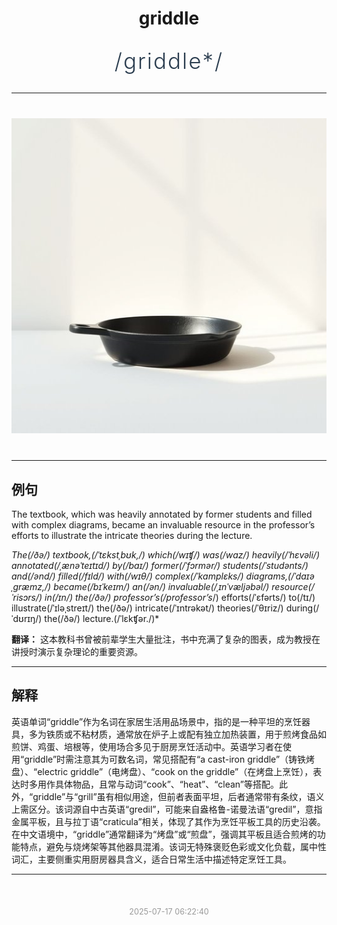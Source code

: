 <div align="center">

# griddle

<div style="margin: 30px 0;">
<h1 style="font-size: 2.5em; font-weight: 300; letter-spacing: 2px; margin: 0; color: #2c3e50;">
/griddle*/
</h1>
</div>

</div>

---

<div align="center" style="margin: 40px 0;">

![griddle](images/griddle.png)

</div>

---

## 例句

The textbook, which was heavily annotated by former students and filled with complex diagrams, became an invaluable resource in the professor’s efforts to illustrate the intricate theories during the lecture.

*The(/ðə/) textbook,(/ˈtɛkstˌbʊk,/) which(/wɪʧ/) was(/wɑz/) heavily(/ˈhɛvəli/) annotated(/ˌænəˈteɪtɪd/) by(/baɪ/) former(/ˈfɔrmər/) students(/ˈstudənts/) and(/ənd/) filled(/fɪld/) with(/wɪθ/) complex(/ˈkɑmplɛks/) diagrams,(/ˈdaɪəˌgræmz,/) became(/bɪˈkeɪm/) an(/ən/) invaluable(/ˌɪnˈvæljəbəl/) resource(/ˈrisɔrs/) in(/ɪn/) the(/ðə/) professor’s(/professor’s*/) efforts(/ˈɛfərts/) to(/tɪ/) illustrate(/ˈɪləˌstreɪt/) the(/ðə/) intricate(/ˈɪntrəkət/) theories(/ˈθɪriz/) during(/ˈdʊrɪŋ/) the(/ðə/) lecture.(/ˈlɛkʧər./)*

**翻译：** 这本教科书曾被前辈学生大量批注，书中充满了复杂的图表，成为教授在讲授时演示复杂理论的重要资源。

---

## 解释

英语单词“griddle”作为名词在家居生活用品场景中，指的是一种平坦的烹饪器具，多为铁质或不粘材质，通常放在炉子上或配有独立加热装置，用于煎烤食品如煎饼、鸡蛋、培根等，使用场合多见于厨房烹饪活动中。英语学习者在使用“griddle”时需注意其为可数名词，常见搭配有“a cast-iron griddle”（铸铁烤盘）、“electric griddle”（电烤盘）、“cook on the griddle”（在烤盘上烹饪），表达时多用作具体物品，且常与动词“cook”、“heat”、“clean”等搭配。此外，“griddle”与“grill”虽有相似用途，但前者表面平坦，后者通常带有条纹，语义上需区分。该词源自中古英语“gredil”，可能来自盎格鲁-诺曼法语“gredil”，意指金属平板，且与拉丁语“craticula”相关，体现了其作为烹饪平板工具的历史沿袭。在中文语境中，“griddle”通常翻译为“烤盘”或“煎盘”，强调其平板且适合煎烤的功能特点，避免与烧烤架等其他器具混淆。该词无特殊褒贬色彩或文化负载，属中性词汇，主要侧重实用厨房器具含义，适合日常生活中描述特定烹饪工具。


---

<div align="center" style="margin-top: 50px;">
<small style="color: #999; font-size: 0.9em;">2025-07-17 06:22:40</small>
</div>
